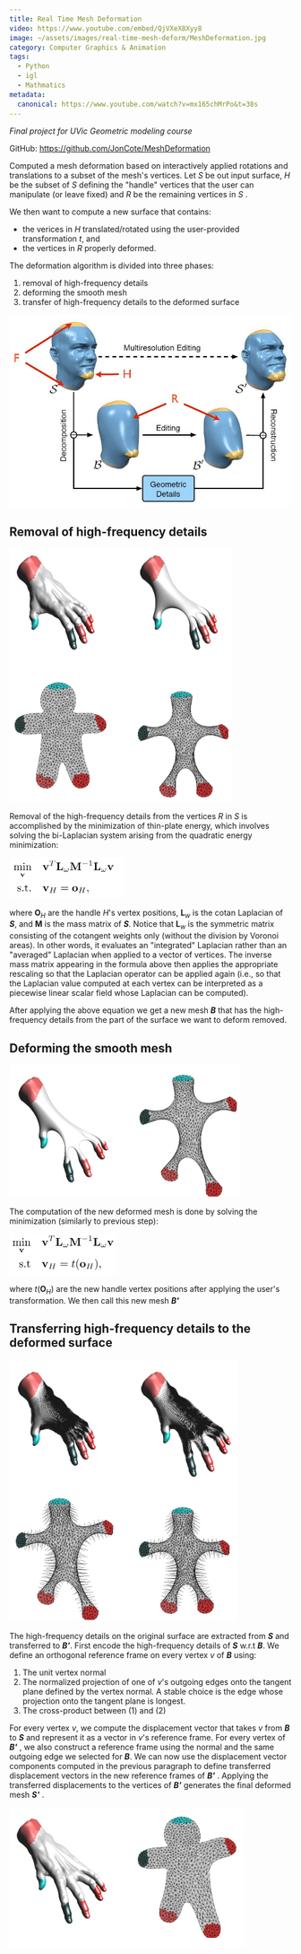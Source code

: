 ```yaml
---
title: Real Time Mesh Deformation
video: https://www.youtube.com/embed/QjVXeX8Xyy8
image: ~/assets/images/real-time-mesh-deform/MeshDeformation.jpg
category: Computer Graphics & Animation
tags:
  - Python
  - igl
  - Mathmatics
metadata:
  canonical: https://www.youtube.com/watch?v=mx165chMrPo&t=38s
---
```


*Final project for UVic Geometric modeling course*

GitHub: https://github.com/JonCote/MeshDeformation


Computed a mesh deformation based on interactively applied rotations and translations to a subset of the mesh's vertices. Let *S* be out input surface, *H* be the subset of *S*  defining the "handle" vertices that the user can manipulate (or leave fixed) and *R* be the remaining vertices in *S* . 

We then want to compute a new surface that contains:

- the verices in *H* translated/rotated using the user-provided transformation *t*, and
- the vertices in *R* properly deformed.

The deformation algorithm is divided into three phases:

1. removal of high-frequency details
2. deforming the smooth mesh
3. transfer of high-frequency details to the deformed surface

<img src="https://raw.githubusercontent.com/JonCote/Portfolio/main/src/assets/images/real-time-mesh-deform/MeshDeformation.jpg">


## Removal of high-frequency details 

<img src="https://raw.githubusercontent.com/JonCote/Portfolio/main/src/assets/images/real-time-mesh-deform/removal-hf-details.png">

Removal of the high-frequency details from the vertices *R* in *S* is accomplished by the minimization of thin-plate energy, which involves solving the bi-Laplacian system arising from the quadratic energy minimization:

<img src="https://raw.githubusercontent.com/JonCote/Portfolio/main/src/assets/images/real-time-mesh-deform/removal-hf-details-eq.png">

where **O**<sub>*H*</sub> are the handle *H*'s vertex positions, **L**<sub>*w*</sub> is the cotan Laplacian of ***S***, and **M** is the mass matrix of ***S***.  Notice that **L**<sub>*w*</sub> is the symmetric matrix consisting of the cotangent weights only (without the division by Voronoi areas). In other words, it evaluates an "integrated" Laplacian rather than an "averaged" Laplacian when applied to a vector of vertices. The inverse mass matrix appearing in the formula above then applies the appropriate rescaling so that the Laplacian operator can be applied again (i.e., so that the Laplacian value computed at each vertex can be interpreted as a piecewise linear scalar field whose Laplacian can be computed).

After applying the above equation we get a new mesh ***B*** that has the high-frequency details from the part of the surface we want to deform removed.


## Deforming the smooth mesh

<img src="https://raw.githubusercontent.com/JonCote/Portfolio/main/src/assets/images/real-time-mesh-deform/deform-mesh.png"> 

The computation of the new deformed mesh is done by solving the minimization (similarly to previous step):

<img src="https://raw.githubusercontent.com/JonCote/Portfolio/main/src/assets/images/real-time-mesh-deform/deform-mesh-eq.png">

where *t*(**O**<sub>*H*</sub>) are the new handle vertex positions after applying the user's transformation. We then call this new mesh ***B'***


## Transferring high-frequency details to the deformed surface

<img src="https://raw.githubusercontent.com/JonCote/Portfolio/main/src/assets/images/real-time-mesh-deform/trans-hf-details.png">

The high-frequency details on the original surface are extracted from ***S*** and transferred to ***B'***. First encode the high-frequency details of ***S*** w.r.t ***B***. We define an orthogonal reference frame on every vertex *v* of ***B*** using:

1. The unit vertex normal
2. The normalized projection of one of *v*'s outgoing edges onto the tangent plane defined by the vertex normal. A stable choice is the edge whose projection onto the tangent plane is longest.
3. The cross-product between (1) and (2)

For every vertex *v*, we compute the displacement vector that takes *v* from ***B*** to ***S*** and represent it as a vector in *v*'s reference frame. For every vertex of ***B'*** , we also construct a reference frame using the normal and the same outgoing edge we selected for ***B***. We can now use the displacement vector components computed in the previous paragraph to define transferred displacement vectors in the new reference frames of ***B'*** . Applying the transferred displacements to the vertices of ***B'*** generates the final deformed mesh ***S'*** .

<img src="https://raw.githubusercontent.com/JonCote/Portfolio/main/src/assets/images/real-time-mesh-deform/final-results.png">